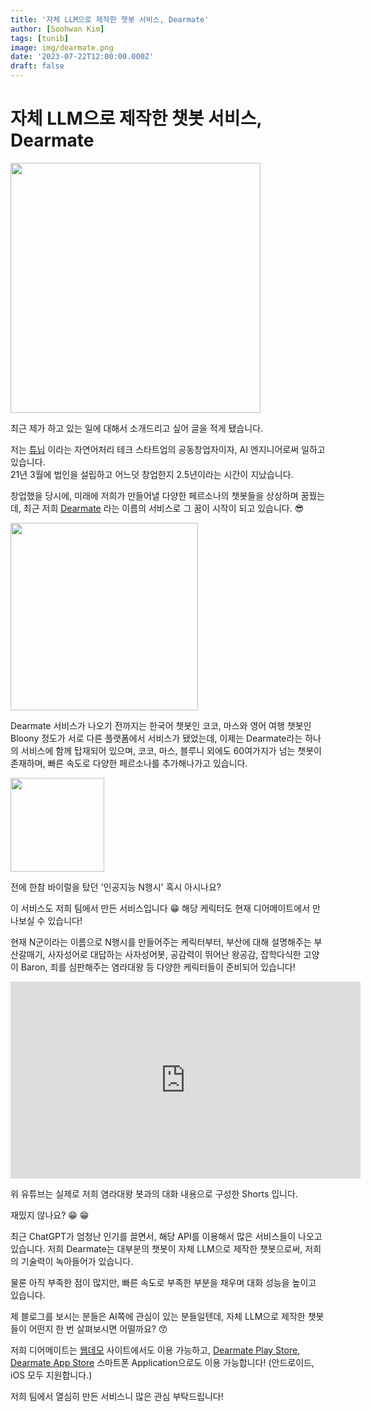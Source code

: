 ```yaml
---
title: '자체 LLM으로 제작한 챗봇 서비스, Dearmate'
author: [Soohwan Kim]
tags: [tunib]
image: img/dearmate.png
date: '2023-07-22T12:00:00.000Z'
draft: false
---
```


# 자체 LLM으로 제작한 챗봇 서비스, Dearmate
  
<img src="https://github.com/sooftware/sooftware.io/assets/42150335/7aa6cb0a-60e9-4558-bfbd-91eb8e8771fe" height=400>
  
최근 제가 하고 있는 일에 대해서 소개드리고 싶어 글을 적게 됐습니다.  
  
저는 [튜닙](https://www.tunib.ai/) 이라는 자연어처리 테크 스타트업의 공동창업자이자, AI 엔지니어로써 일하고 있습니다.  
21년 3월에 법인을 설립하고 어느덧 창업한지 2.5년이라는 시간이 지났습니다.  
  
창업했을 당시에, 미래에 저희가 만들어낼 다양한 페르소나의 챗봇들을 상상하며 꿈꿨는데, 
최근 저희 [Dearmate](https://dearmate.ai/) 라는 이름의 서비스로 그 꿈이 시작이 되고 있습니다. 😎  
  
<img src="https://github.com/sooftware/sooftware.io/assets/42150335/f50359b5-2cc4-4cbb-b83f-bf68357395e1" height="300">
  
Dearmate 서비스가 나오기 전까지는 한국어 챗봇인 코코, 마스와 영어 여행 챗봇인 Bloony 정도가 서로 다른 플랫폼에서 서비스가 됐었는데, 
이제는 Dearmate라는 하나의 서비스에 함께 탑재되어 있으며, 코코, 마스, 블루니 외에도 60여가지가 넘는 챗봇이 존재하며, 
빠른 속도로 다양한 페르소나를 추가해나가고 있습니다.  
  
<img src="https://github.com/sooftware/sooftware.io/assets/42150335/bdea6bf5-577a-44bc-a1fe-f45c5db80813" height="150">
  
전에 한참 바이럴을 탔던 '인공지능 N행시' 혹시 아시나요?
  
이 서비스도 저희 팀에서 만든 서비스입니다 😁 해당 케릭터도 현재 디어메이트에서 만나보실 수 있습니다! 
  
현재 N군이라는 이름으로 N행시를 만들어주는 케릭터부터, 부산에 대해 설명해주는 부산갈매기, 사자성어로 대답하는 
사자성어봇, 공감력이 뛰어난 왕공감, 잡학다식한 고양이 Baron, 죄를 심판해주는 염라대왕 등 다양한 케릭터들이 준비되어 있습니다!
  
<iframe width="560" height="315" src="https://www.youtube.com/embed/UmI14JEyxD4" title="YouTube video player" frameborder="0" allow="accelerometer; autoplay; clipboard-write; encrypted-media; gyroscope; picture-in-picture" allowfullscreen></iframe>
  
위 유튜브는 실제로 저희 염라대왕 봇과의 대화 내용으로 구성한 Shorts 입니다.  
  
재밌지 않나요? 😁 😁   
  
최근 ChatGPT가 엄청난 인기를 끌면서, 해당 API를 이용해서 많은 서비스들이 나오고 있습니다. 
저희 Dearmate는 대부분의 챗봇이 자체 LLM으로 제작한 챗봇으로써, 저희의 기술력이 녹아들어가 있습니다.  
  
물론 아직 부족한 점이 많지만, 빠른 속도로 부족한 부분을 채우며 대화 성능을 높이고 있습니다.  
  
제 블로그를 보시는 분들은 AI쪽에 관심이 있는 분들일텐데, 자체 LLM으로 제작한 챗봇들이 어떤지 
한 번 살펴보시면 어떨까요? 😙
  
저희 디어메이트는 [웹데모](https://demo.dearmate.ai/) 사이트에서도 이용 가능하고, 
[Dearmate Play Store](https://play.google.com/store/apps/details?id=ai.tunib.dearmate&hl=ko), [Dearmate App Store](https://apps.apple.com/kr/app/dearmate-%EC%B1%97%EB%B4%87-%EC%B9%9C%EA%B5%AC%EB%93%A4%EA%B3%BC%EC%9D%98-%EA%B3%B5%EA%B0%90-%EB%8C%80%ED%99%94/id6444549452) 
스마트폰 Application으로도 이용 가능합니다! (안드로이드, iOS 모두 지원합니다.)
  
저희 팀에서 열심히 만든 서비스니 많은 관심 부탁드립니다!
  